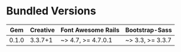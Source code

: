 # Bundled Versions

| Gem    | Creative | Font Awesome Rails | Bootstrap-Sass |
|--------|----------|--------------------|----------------|
| 0.1.0  | 3.3.7+1  | ~> 4.7, >= 4.7.0.1 | ~> 3.3, >= 3.3.7 | 
